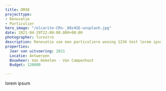 ```yaml
---
title: DM30
projecttype:
- Renovatie
- Particulier
hero_image: "/elcarito-CRn-_80z4SE-unsplash.jpg"
date: 2021-04-29T22:00:00.000+00:00
photographer: Turostro
description: Renovatie van een particuliere woning 1234 test lorem ipsum lange omschrijving.
properties:
  Jaar van uitvoering: 2021
  Locatie: Antwerpen
  Bouwheer: Van Oekelen - Van Campenhout
  Budget: 120000

---
```

lorem ipsum

